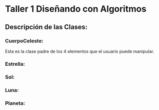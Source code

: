 # Taller 1 Diseñando con Algoritmos
## Descripción de las Clases:
### CuerpoCeleste: 
Esta es la clase padre de los 4 elementos que el usuario puede manipular. 
### Estrella:
### Sol:
### Luna:
### Planeta:
